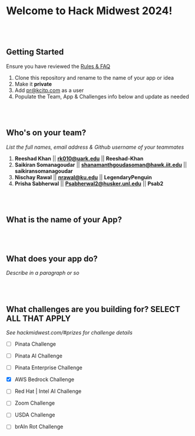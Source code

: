 # Welcome to Hack Midwest 2024!
<br /><br />


## Getting Started
Ensure you have reviewed the [Rules & FAQ](https://hackmidwest.com/#faq)
1. Clone this repository and rename to the name of your app or idea
2. Make it **private**
3. Add pr@kcitp.com as a user
4. Populate the Team, App & Challenges info below and update as needed

<br /><br />

## Who's on your team?
*List the full names,  email address & Github username of your teammates*

1. **Reeshad Khan**  || **rk010@uark.edu** || **Reeshad-Khan**
2. **Saikiran Somanagoudar** || **shanamanthgoudasoman@hawk.iit.edu** || **saikiransomanagoudar**
3. **Nischay Rawal** || **nrawal@ku.edu** || **LegendaryPenguin**
4. **Prisha Sabherwal** || **Psabherwal2@husker.unl.edu** || **Psab2**

<br /><br />


## What is the name of your App?

<br /><br />
## What does your app do?
*Describe in a paragraph or so*

<br /><br />


## What challenges are you building for? SELECT ALL THAT APPLY
*See hackmidwest.com/#prizes for challenge details*
- [ ]  Pinata Challenge
- [ ]  Pinata AI Challenge
- [ ]  Pinata Enterprise Challenge
- [X]  AWS Bedrock Challenge
- [ ]  Red Hat | Intel AI Challenge
- [ ]  Zoom Challenge
- [ ]  USDA Challenge
- [ ]  brAIn Rot Challenge


<br /><br />
